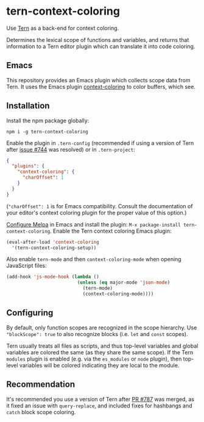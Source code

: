 # tern-context-coloring

Use [Tern][] as a back-end for context coloring.

Determines the lexical scope of functions and variables, and returns that
information to a Tern editor plugin which can translate it into code coloring.

[Tern]: http://ternjs.net/

## Emacs

This repository provides an Emacs plugin which collects scope data from Tern.
It uses the Emacs plugin [context-coloring][] to color buffers, which see.

[context-coloring]: https://github.com/jacksonrayhamilton/context-coloring

## Installation

Install the npm package globally:

`npm i -g tern-context-coloring`

Enable the plugin in `.tern-config` (recommended if using a version of Tern
after [issue #744][] was resolved) or in `.tern-project`:

```json
{
  "plugins": {
    "context-coloring": {
      "charOffset": 1
    }
  }
}
```

(`"charOffset": 1` is for Emacs compatibility.  Consult the documentation of
your editor's context coloring plugin for the proper value of this option.)

[Configure Melpa][] in Emacs and install the plugin: `M-x package-install
tern-context-coloring`.  Enable the Tern context coloring Emacs plugin:

```lisp
(eval-after-load 'context-coloring
  '(tern-context-coloring-setup))
```

Also enable `tern-mode` and then `context-coloring-mode` when opening JavaScript
files:

```lisp
(add-hook 'js-mode-hook (lambda ()
                          (unless (eq major-mode 'json-mode)
                            (tern-mode)
                            (context-coloring-mode))))
```

[issue #744]: https://github.com/ternjs/tern/issues/744
[Configure Melpa]: http://melpa.org/#/getting-started

## Configuring

By default, only function scopes are recognized in the scope hierarchy.  Use
`"blockScope": true` to also recognize blocks (i.e. `let` and `const` scopes).

Tern usually treats all files as scripts, and thus top-level variables and
global variables are colored the same (as they share the same scope).  If the
Tern `modules` plugin is enabled (e.g. via the `es_modules` or `node` plugin),
then top-level variables will be colored indicating they are local to the
module.

## Recommendation

It's recommended you use a version of Tern after [PR #787][] was merged, as it
fixed an issue with `query-replace`, and included fixes for hashbangs and
`catch` block scope coloring.

[PR #787]: https://github.com/ternjs/tern/pull/787
